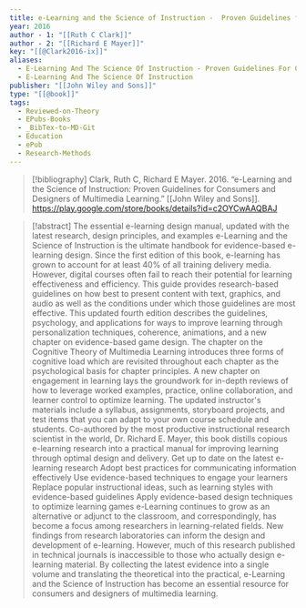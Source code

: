 ```yaml
---
title: e-Learning and the Science of Instruction -  Proven Guidelines for Consumers and Designers of Multimedia Learning
year: 2016
author - 1: "[[Ruth C Clark]]"
author - 2: "[[Richard E Mayer]]"
key: "[[@Clark2016-ix]]"
aliases:
  - E-Learning And The Science Of Instruction - Proven Guidelines For Consumers And Designers Of Multimedia Learning
  - E-Learning And The Science Of Instruction
publisher: "[[John Wiley and Sons]]"
type: "[[@book]]"
tags:
  - Reviewed-on-Theory
  - EPubs-Books
  - _BibTex-to-MD-Git
  - Education
  - ePub
  - Research-Methods
---
```


> [!bibliography]
> Clark, Ruth C, Richard E Mayer. 2016. “e-Learning and the Science of Instruction: Proven Guidelines for Consumers and Designers of Multimedia Learning.” [[John Wiley and Sons]]. https://play.google.com/store/books/details?id=c2OYCwAAQBAJ

> [!abstract]
> The essential e-learning design manual, updated with the latest research, design principles, and examples e-Learning and the Science of Instruction is the ultimate handbook for evidence-based e-learning design. Since the first edition of this book, e-learning has grown to account for at least 40% of all training delivery media. However, digital courses often fail to reach their potential for learning effectiveness and efficiency. This guide provides research-based guidelines on how best to present content with text, graphics, and audio as well as the conditions under which those guidelines are most effective. This updated fourth edition describes the guidelines, psychology, and applications for ways to improve learning through personalization techniques, coherence, animations, and a new chapter on evidence-based game design. The chapter on the Cognitive Theory of Multimedia Learning introduces three forms of cognitive load which are revisited throughout each chapter as the psychological basis for chapter principles. A new chapter on engagement in learning lays the groundwork for in-depth reviews of how to leverage worked examples, practice, online collaboration, and learner control to optimize learning. The updated instructor's materials include a syllabus, assignments, storyboard projects, and test items that you can adapt to your own course schedule and students. Co-authored by the most productive instructional research scientist in the world, Dr. Richard E. Mayer, this book distills copious e-learning research into a practical manual for improving learning through optimal design and delivery. Get up to date on the latest e-learning research Adopt best practices for communicating information effectively Use evidence-based techniques to engage your learners Replace popular instructional ideas, such as learning styles with evidence-based guidelines Apply evidence-based design techniques to optimize learning games e-Learning continues to grow as an alternative or adjunct to the classroom, and correspondingly, has become a focus among researchers in learning-related fields. New findings from research laboratories can inform the design and development of e-learning. However, much of this research published in technical journals is inaccessible to those who actually design e-learning material. By collecting the latest evidence into a single volume and translating the theoretical into the practical, e-Learning and the Science of Instruction has become an essential resource for consumers and designers of multimedia learning.